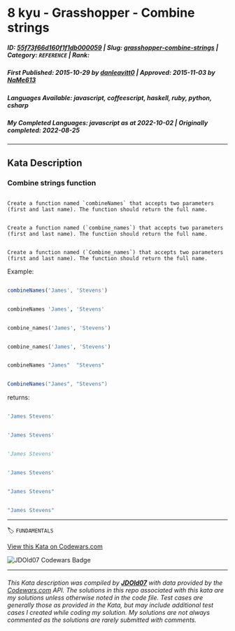 # 8 kyu - Grasshopper - Combine strings

##### **ID**: [55f73f66d160f1f1db000059](https://www.codewars.com/kata/55f73f66d160f1f1db000059) | **Slug**: [grasshopper-combine-strings](https://www.codewars.com/kata/55f73f66d160f1f1db000059) | **Category**: `REFERENCE` | **Rank**: <span style="color:white">8 kyu</span>

##### **First Published**: 2015-10-29 ***by*** [danleavitt0](https://www.codewars.com/users/danleavitt0) | **Approved**: 2015-11-03 ***by*** [NaMe613](https://www.codewars.com/users/NaMe613)

##### **Languages Available**: javascript, coffeescript, haskell, ruby, python, csharp

##### **My Completed Languages**: javascript ***as at*** 2022-10-02 | **Originally completed**: 2022-08-25

---

## Kata Description


### Combine strings function

```if:coffeescript,haskell,javascript

Create a function named `combineNames` that accepts two parameters (first and last name). The function should return the full name.

```

```if:python,ruby

Create a function named (`combine_names`) that accepts two parameters (first and last name). The function should return the full name.

```

```if:csharp

Create a function named (`Combine_names`) that accepts two parameters (first and last name). The function should return the full name.

```



Example: 

```javascript

combineNames('James', 'Stevens')

```

```coffeescript

combineNames 'James', 'Stevens'

```

```python

combine_names('James', 'Stevens')

```

```ruby

combine_names('James', 'Stevens')

```

```haskell

combineNames "James"  "Stevens"

```

```csharp

CombineNames("James", "Stevens")

```

returns:

```javascript

'James Stevens'

```

```coffeescript

'James Stevens'

```

```python

'James Stevens'

```

```ruby

'James Stevens'

```

```haskell

"James Stevens"

```

```csharp

"James Stevens"

```

---


🏷 `FUNDAMENTALS`


[View this Kata on Codewars.com](https://www.codewars.com/kata/55f73f66d160f1f1db000059)

![](https://www.codewars.com/users/jdold07/badges/large "JDOld07 Codewars Badge")

---

###### *This Kata description was compiled by [**JDOld07**](https://tpstech.dev) with data provided by the [Codewars.com](https://www.codewars.com) API.  The solutions in this repo associated with this kata are my solutions unless otherwise noted in the code file.  Test cases are generally those as provided in the Kata, but may include additional test cases I created while coding my solution.  My solutions are not always commented as the solutions are rarely submitted with comments.*
